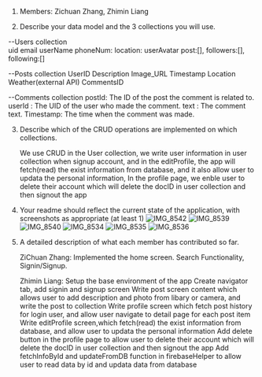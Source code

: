 1. Members: Zichuan Zhang, Zhimin Liang

2. Describe your data model and the 3 collections you will use.

--Users collection           
  uid
  email
  userName
  phoneNum:
  location:
  userAvatar
  post:[],
  followers:[],
  following:[]

--Posts collection
  UserID
  Description
  Image_URL
  Timestamp
  Location
  Weather(external API)
  CommentsID

--Comments collection
  postId: The ID of the post the comment is related to.
  userId : The UID of the user who made the comment.
  text : The comment text.
  Timestamp: The time when the comment was made.


3. Describe which of the CRUD operations are implemented on which collections.
   
   We use CRUD in the User collection, we write user information in user collection when signup account,
   and in the editProfile, the app will fetch(read) the exist information from database, and it also allow user to updata the personal information,
   In the profile page, we enble user to delete their account which will delete the docID in user collection and then signout the app 

5. Your readme should reflect the current state of the application, with screenshots as appropriate (at least 1)
   ![IMG_8542](https://github.com/zhiminV/MobileFinalProject/assets/122182731/4ac7fecd-cea9-46f4-9319-31ab387a5f49)
   ![IMG_8539](https://github.com/zhiminV/MobileFinalProject/assets/122182731/d7ad6b57-14bc-4ebf-b4ff-0ffce003bb64)
![IMG_8540](https://github.com/zhiminV/MobileFinalProject/assets/122182731/7ce9e119-f620-4432-a0f1-623520b6ffcf)
   ![IMG_8534](https://github.com/zhiminV/MobileFinalProject/assets/122182731/48e662d9-688d-467c-877d-cd658530160b)
   ![IMG_8535](https://github.com/zhiminV/MobileFinalProject/assets/122182731/6f6ae253-3b9a-411e-b811-343980661518)
   ![IMG_8536](https://github.com/zhiminV/MobileFinalProject/assets/122182731/d5df2598-8f58-4d5f-9dd1-e26088d0905e)






7. A detailed description of what each member has contributed so far.
   
   ZiChuan Zhang: Implemented the home screen. Search Functionality, Signin/Signup.
   
   Zhimin Liang: Setup the base environment of the app
                 Create navigator tab, add signin and signup screen
                 Write post screen content which allows user to add description and photo from libary or camera, and write the post to collection
                 Write profile screen which fetch post history for login user, and allow user navigate to detail page for each post item
                 Write editProfile screen,which fetch(read) the exist information from database, and  allow user to updata the personal information
                 Add delete button in the profile page to allow  user to delete their account which will delete the docID in user collection and then signout the app
                 Add fetchInfoById and updateFromDB function in firebaseHelper to allow user to read data by id and updata data from database

                 

